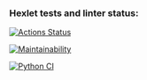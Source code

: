 ### Hexlet tests and linter status:
[![Actions Status](https://github.com/ussury/python-project-lvl1/workflows/hexlet-check/badge.svg)](https://github.com/ussury/python-project-lvl1/actions)

[![Maintainability](https://api.codeclimate.com/v1/badges/a99a88d28ad37a79dbf6/maintainability)](https://codeclimate.com/github/ussury/python-project-lvl1)

[![Python CI](https://github.com/ussury/python-project-lvl1/actions/workflows/pyci.yml/badge.svg)](https://github.com/ussury/python-project-lvl1/actions/workflows/pyci.yml)